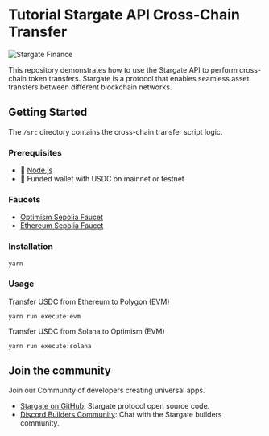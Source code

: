 # Tutorial Stargate API Cross-Chain Transfer 

![Stargate Finance](https://stargate.finance/static/og-image.jpg)

This repository demonstrates how to use the Stargate API to perform cross-chain token transfers. Stargate is a protocol that enables seamless asset transfers between different blockchain networks.

## Getting Started

The `/src` directory contains the cross-chain transfer script logic.

### Prerequisites

- 🔸 [Node.js](https://nodejs.org/en/download)
- 🔸 Funded wallet with USDC on mainnet or testnet

### Faucets

- [Optimism Sepolia Faucet](https://www.alchemy.com/faucets/optimism-sepolia)
- [Ethereum Sepolia Faucet](https://www.alchemy.com/faucets/ethereum-sepolia)

### Installation

```bash
yarn 
```

### Usage 

Transfer USDC from Ethereum to Polygon (EVM)

```shell
yarn run execute:evm
```

Transfer USDC from Solana to Optimism (EVM)

```shell
yarn run execute:solana
```

## Join the community

Join our Community of developers creating universal apps.

- [Stargate on GitHub](https://github.com/stargate-protocol): Stargate protocol open source code.
- [Discord Builders Community](https://discord.gg/4t8CJXufWM): Chat with the Stargate builders community.

